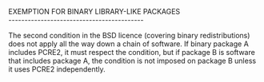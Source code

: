  EXEMPTION FOR BINARY LIBRARY-LIKE PACKAGES  
 \------------------------------------------

 The second condition in the BSD licence (covering binary redistributions) does not apply all the way down a chain of software. If binary package A includes PCRE2, it must respect the condition, but if package B is software that includes package A, the condition is not imposed on package B unless it uses PCRE2 independently.